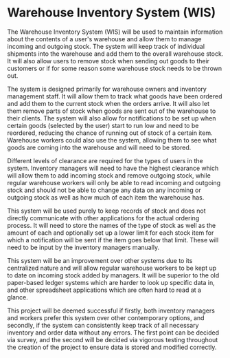 # Warehouse Inventory System (WIS)
The Warehouse Inventory System (WIS) will be used to maintain information about the contents of a user's warehouse and allow them to manage incoming and outgoing stock. The system will keep track of individual shipments into the warehouse and add them to the overall warehouse stock. It will also allow users to remove stock when sending out goods to their customers or if for some reason some warehouse stock needs to be thrown out. 

The system is designed primarily for warehouse owners and inventory management staff. It will allow them to track what goods have been ordered and add them to the current stock when the orders arrive. It will also let them remove parts of stock when goods are sent out of the warehouse to their clients. The system will also allow for notifications to be set up when certain goods (selected by the user) start to run low and need to be reordered, reducing the chance of running out of stock of a certain item. Warehouse workers could also use the system, allowing them to see what goods are coming into the warehouse and will need to be stored.

Different levels of clearance are required for the types of users in the system. Inventory managers will need to have the highest clearance which will allow them to add incoming stock and remove outgoing stock, while regular warehouse workers will only be able to read incoming and outgoing stock and should not be able to change any data on any incoming or outgoing stock as well as how much of each item the warehouse has.

This system will be used purely to keep records of stock and does not directly communicate with other applications for the actual ordering process. It will need to store the names of the type of stock as well as the amount of each and optionally set up a lower limit for each stock item for which a notification will be sent if the item goes below that limit. These will need to be input by the inventory managers manually.

This system will be an improvement over other systems due to its centralized nature and will allow regular warehouse workers to be kept up to date on incoming stock added by managers. It will be superior to the old paper-based ledger systems which are harder to look up specific data in, and other spreadsheet applications which are often hard to read at a glance.

This project will be deemed successful if firstly, both inventory managers and workers prefer this system over other contemporary options, and secondly, if the system can consistently keep track of all necessary inventory and order data without any errors. The first point can be decided via survey, and the second will be decided via vigorous testing throughout the creation of the project to ensure data is stored and modified correctly.